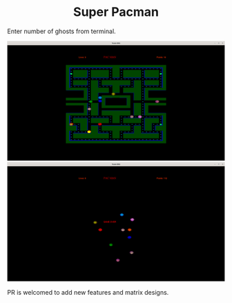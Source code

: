 # <div align=center> Super Pacman

Enter number of ghosts from terminal.

<img src="./pac1.png" />
<br>
<img src="pc2.png" />



PR is welcomed to add new features and matrix designs.
